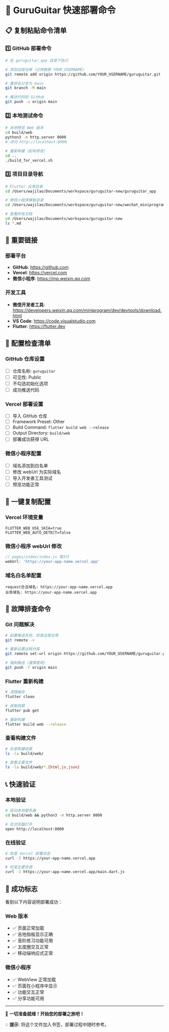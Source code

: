 # 🚀 GuruGuitar 快速部署命令

## 📋 复制粘贴命令清单

### 1️⃣ GitHub 部署命令

```bash
# 在 guruguitar_app 目录下执行

# 添加远程仓库（记得替换 YOUR_USERNAME）
git remote add origin https://github.com/YOUR_USERNAME/guruguitar.git

# 重命名分支为 main
git branch -M main

# 推送代码到 GitHub
git push -u origin main
```

### 2️⃣ 本地测试命令

```bash
# 本地预览 Web 版本
cd build/web
python3 -m http.server 8000
# 访问 http://localhost:8000

# 重新构建（如有修改）
cd ..
./build_for_vercel.sh
```

### 3️⃣ 项目目录导航

```bash
# Flutter 应用目录
cd /Users/wajilao/Documents/workspace/guruguitar-new/guruguitar_app

# 微信小程序模板目录  
cd /Users/wajilao/Documents/workspace/guruguitar-new/wechat_miniprogram

# 查看所有文档
cd /Users/wajilao/Documents/workspace/guruguitar-new
ls *.md
```

## 🔗 重要链接

### 部署平台
- **GitHub**: https://github.com
- **Vercel**: https://vercel.com  
- **微信小程序**: https://mp.weixin.qq.com

### 开发工具
- **微信开发者工具**: https://developers.weixin.qq.com/miniprogram/dev/devtools/download.html
- **VS Code**: https://code.visualstudio.com
- **Flutter**: https://flutter.dev

## 📝 配置检查清单

### GitHub 仓库设置
- [ ] 仓库名称: `guruguitar`
- [ ] 可见性: Public  
- [ ] 不勾选初始化选项
- [ ] 成功推送代码

### Vercel 部署设置
- [ ] 导入 GitHub 仓库
- [ ] Framework Preset: Other
- [ ] Build Command: `flutter build web --release`
- [ ] Output Directory: `build/web`
- [ ] 部署成功获得 URL

### 微信小程序配置
- [ ] 域名添加到白名单
- [ ] 修改 webUrl 为实际域名
- [ ] 导入开发者工具测试
- [ ] 预览功能正常

## 🎯 一键复制配置

### Vercel 环境变量
```
FLUTTER_WEB_USE_SKIA=true
FLUTTER_WEB_AUTO_DETECT=false
```

### 微信小程序 webUrl 修改
```javascript
// pages/index/index.js 第3行
webUrl: 'https://your-app-name.vercel.app'
```

### 域名白名单配置
```
request合法域名: https://your-app-name.vercel.app
业务域名: https://your-app-name.vercel.app  
```

## 🔧 故障排查命令

### Git 问题解决
```bash
# 如果推送失败，检查远程仓库
git remote -v

# 重新设置远程仓库
git remote set-url origin https://github.com/YOUR_USERNAME/guruguitar.git

# 强制推送（谨慎使用）
git push -f origin main
```

### Flutter 重新构建
```bash
# 清理缓存
flutter clean

# 获取依赖
flutter pub get

# 重新构建
flutter build web --release
```

### 查看构建文件
```bash
# 检查构建结果
ls -la build/web/

# 查看主要文件
ls -la build/web/*.{html,js,json}
```

## 📞 快速验证

### 本地验证
```bash
# 启动本地服务器
cd build/web && python3 -m http.server 8000

# 在浏览器打开
open http://localhost:8000
```

### 在线验证  
```bash
# 检查 Vercel 部署状态
curl -I https://your-app-name.vercel.app

# 检查主要资源
curl -I https://your-app-name.vercel.app/main.dart.js
```

## 🎸 成功标志

看到以下内容说明部署成功：

### Web 版本
- ✅ 页面正常加载
- ✅ 吉他指板显示正确
- ✅ 音阶练习功能可用
- ✅ 五度圈交互正常
- ✅ 移动端响应式正常

### 微信小程序
- ✅ WebView 正常加载
- ✅ 页面在小程序中显示
- ✅ 功能交互正常
- ✅ 分享功能可用

---

🎊 **一切准备就绪！开始您的部署之旅吧！**

💡 **提示**: 将这个文件加入书签，部署过程中随时参考。

